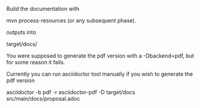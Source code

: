 

Build the documentation with

mvn process-resources (or any subsequent phase).

outputs into 

target/docs/

You were supposed to generate the pdf version with a -Dbackend=pdf, but for some reason it fails.

Currently you can run asciidoctor tool manually if you wish to generate the pdf version

asciidoctor -b pdf -r asciidoctor-pdf -D target/docs src/main/docs/proposal.adoc 
